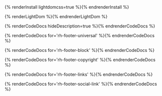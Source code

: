 {% renderInstall lightdomcss=true %}{% endrenderInstall %}

{% renderLightDom %}{% endrenderLightDom %}

{% renderCodeDocs hideDescription=true %}{% endrenderCodeDocs %}

{% renderCodeDocs for='rh-footer-universal' %}{% endrenderCodeDocs %}

{% renderCodeDocs for='rh-footer-block' %}{% endrenderCodeDocs %}

{% renderCodeDocs for='rh-footer-copyright' %}{% endrenderCodeDocs %}

{% renderCodeDocs for='rh-footer-links' %}{% endrenderCodeDocs %}

{% renderCodeDocs for='rh-footer-social-link' %}{% endrenderCodeDocs %}
 